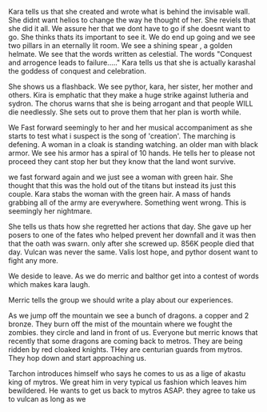 Kara tells us that she created and wrote what is behind the invisable wall. She didnt want helios to change the way he thought of her. She reviels that she did it all. We assure her that we dont have to go if she doesnt want to go. She thinks thats its important to see it. We do end up going and we see two pillars in an eternally lit room. We see a shining spear , a golden helmate. We see that the words written as celestial. The words "Conquest and arrogence leads to failure....." Kara tells us that she is actually karashal the goddess of conquest and celebration. 

She shows us a flashback. We see pythor, kara, her sister, her mother and others. Kira is emphatic that they make a huge strike against lutheria and sydron. The chorus warns that she is being arrogant and that people WILL die needlessly. She sets out to prove them that her plan is worth while. 

We Fast forward seemingly to her and her musical accompaniment as she starts to test what i suspect is the song of 'creation'. The marching is defening. A woman in a cloak is standing watching. an older man with black armor. We see his armor has a spiral of 10 hands. He tells her to please not proceed they cant stop her but they know that the land wont survive. 

we fast forward again and we just see a woman with green hair. She thought that this was the hold out of the titans but instead its just this couple.  Kara stabs the woman with the green hair. A mass of hands grabbing all of the army are everywhere. Something went wrong. This is seemingly her nightmare.  

She tells us thats how she regretted her actions that day. She gave up her posers to one of the fates who helped prevent her downfall and it was then that the oath was swarn. only after she screwed up. 856K people died that day. Vulcan was never the same. Valis lost hope, and pythor dosent want to fight any more. 

We deside to leave. As we do merric and balthor get into a contest of words which makes kara laugh. 

Merric tells the group we should write a play about our experiences. 

As we jump off the mountain we see a bunch of dragons. a copper and 2 bronze. They burn off the mist of the mountain where we fought the zombies.  they circle and land in front of us. Everyone but merric knows that recently that some dragons are coming back to metros. They are being ridden by red cloaked knights. THey are centurian guards from mytros. They hop down and start approaching us. 

Tarchon introduces himself who says he comes to us as a lige of akastu king of mytros. We great him in very typical us fashion which leaves him bewildered. He wants to get us back to mytros ASAP. they agree to take us to vulcan as long as we 